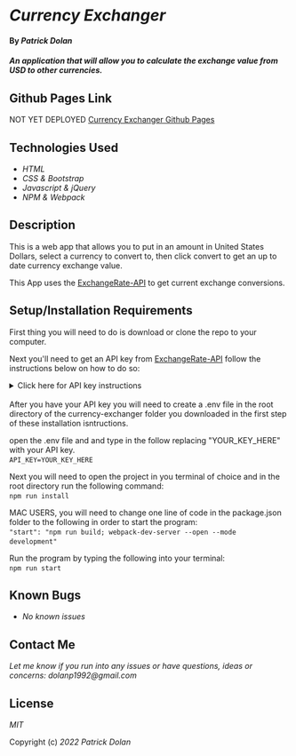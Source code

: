# _Currency Exchanger_

#### By _**Patrick Dolan**_

#### _An application that will allow you to calculate the exchange value from USD to other currencies._

## Github Pages Link

NOT YET DEPLOYED
[Currency Exchanger Github Pages](https://patrick-dolan.github.io/currency-exchanger/)

## Technologies Used

* _HTML_
* _CSS & Bootstrap_
* _Javascript & jQuery_
* _NPM & Webpack_

## Description

This is a web app that allows you to put in an amount in United States Dollars, select a currency to convert to, then click convert to get an up to date currency exchange value. 

This App uses the [ExchangeRate-API](https://www.exchangerate-api.com/) to get current exchange conversions.

## Setup/Installation Requirements

First thing you will need to do is download or clone the repo to your computer.

Next you'll need to get an API key from [ExchangeRate-API](https://www.exchangerate-api.com/) follow the instructions below on how to do so:

<details>
<summary>Click here for API key instructions</summary>
<br>

Click on the Get Free Key button marked with the red circle:

![Image of where to get your api key](/README-imgs/step1.PNG)

Input your Email choose your password and click the "Accept Terms & Create API Key!" button:

![Image of where to sign up for your api account](/README-imgs/step2.PNG)

You will then need to go to your email and activate your exchange api account by clicking on the link in the email. This should automatically take you to your dashboard on the api's site but if not just navigate back to the site and log in.

The dashboard will have you api key right in the middle of the screen as below: 

![Image of where to find you api key](/README-imgs/step3.PNG)

<strong>THE API KEY ABOVE WAS MADE USING AN EXAMPLE ACCOUNT AND WONT WORK FOR YOUR PROGRAM!</strong>

This is also where you will find the API documentation and other such useful resources if you're interested.

</details>
<br>
After you have your API key you will need to create a .env file in the root directory of the currency-exchanger folder you downloaded in the first step of these installation isntructions.  

open the .env file and and type in the follow replacing "YOUR_KEY_HERE" with your API key.<br>
<code>API_KEY=YOUR_KEY_HERE</code>  

Next you will need to open the project in you terminal of choice and in the root directory run the following command:  
<code>npm run install</code>  

MAC USERS, you will need to change one line of code in the package.json folder to the following in order to start the program:  
<code>"start": "npm run build; webpack-dev-server --open --mode development"</code>  

Run the program by typing the following into your terminal:  
<code>npm run start</code>

## Known Bugs

* _No known issues_

## Contact Me

_Let me know if you run into any issues or have questions, ideas or concerns:_
_dolanp1992@gmail.com_

## License

_MIT_

Copyright (c) _2022_ _Patrick Dolan_
